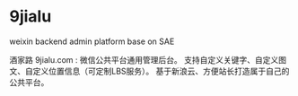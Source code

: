 9jialu
======

weixin backend admin platform base on SAE

酒家路 9jialu.com : 微信公共平台通用管理后台。
支持自定义关键字、自定义图文、自定义位置信息（可定制LBS服务）。
基于新浪云、方便站长打造属于自己的公共平台。

